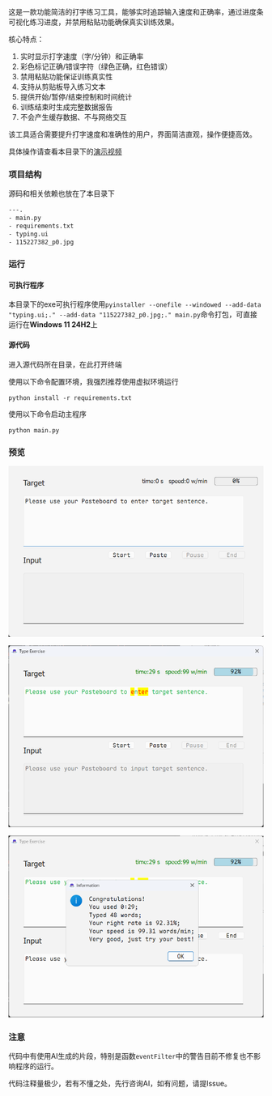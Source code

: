 这是一款功能简洁的打字练习工具，能够实时追踪输入速度和正确率，通过进度条可视化练习进度，并禁用粘贴功能确保真实训练效果。

核心特点：

1. 实时显示打字速度（字/分钟）和正确率
2. 彩色标记正确/错误字符（绿色正确，红色错误）
3. 禁用粘贴功能保证训练真实性
4. 支持从剪贴板导入练习文本
5. 提供开始/暂停/结束控制和时间统计
6. 训练结束时生成完整数据报告
7. 不会产生缓存数据、不与网络交互

该工具适合需要提升打字速度和准确性的用户，界面简洁直观，操作便捷高效。

具体操作请查看本目录下的[演示视频](2025-07-17_10-27-46.mp4)

### 项目结构

源码和相关依赖也放在了本目录下

```shell
---.
- main.py
- requirements.txt
- typing.ui
- 115227382_p0.jpg
```

### 运行

#### 可执行程序

本目录下的exe可执行程序使用`pyinstaller --onefile --windowed --add-data "typing.ui;." --add-data "115227382_p0.jpg;." main.py`命令打包，可直接运行在**Windows 11 24H2**上

#### 源代码

进入源代码所在目录，在此打开终端

使用以下命令配置环境，我强烈推荐使用虚拟环境运行

```shell
python install -r requirements.txt
```

使用以下命令启动主程序

```shell
python main.py
```

### 预览

![界面](assets/image.png)

![运行中](assets/image-2.png)

![结果](assets/image-1.png)


### 注意
代码中有使用AI生成的片段，特别是函数`eventFilter`中的警告目前不修复也不影响程序的运行。

代码注释量极少，若有不懂之处，先行咨询AI，如有问题，请提Issue。
